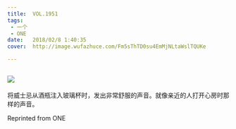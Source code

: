 ```yaml
---
title:	VOL.1951
tags:
 - 一个
 - ONE
date:	2018/02/8 1:40:35
cover:	http://image.wufazhuce.com/Fm5sThTD0su4EmMjNLtaWslTQUKe

---
```

![](http://image.wufazhuce.com/Fm5sThTD0su4EmMjNLtaWslTQUKe)
---

将威士忌从酒瓶注入玻璃杯时，发出非常舒服的声音。就像亲近的人打开心房时那样的声音。
 
Reprinted from ONE
